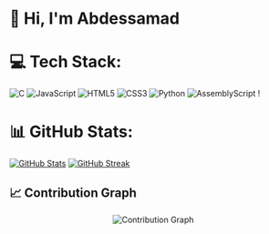 # 👋 Hi, I'm Abdessamad 

# 💻 Tech Stack:
![C](https://img.shields.io/badge/c-%2300599C.svg?style=for-the-badge&logo=c&logoColor=white) ![JavaScript](https://img.shields.io/badge/javascript-%23323330.svg?style=for-the-badge&logo=javascript&logoColor=%23F7DF1E) ![HTML5](https://img.shields.io/badge/html5-%23E34F26.svg?style=for-the-badge&logo=html5&logoColor=white) ![CSS3](https://img.shields.io/badge/css3-%231572B6.svg?style=for-the-badge&logo=css3&logoColor=white) ![Python](https://img.shields.io/badge/python-3670A0?style=for-the-badge&logo=python&logoColor=ffdd54) ![AssemblyScript](https://img.shields.io/badge/assembly%20script-%23000000.svg?style=for-the-badge&logo=assemblyscript&logoColor=white) !
# 📊 GitHub Stats:
[![GitHub Stats](https://github-readme-stats.vercel.app/api?username=freeepalestine&theme=transparent&hide_border=false&border_color=0079FF&include_all_commits=true&count_private=false)](https://github.com/anuraghazra/github-readme-stats)
[![GitHub Streak](https://github-readme-streak-stats.herokuapp.com/?user=freeepalestine&theme=transparent&hide_border=true)](https://git.io/streak-stats)

## 📈 Contribution Graph

<p align="center">
  <img src="https://github-readme-activity-graph.vercel.app/graph?username=freeepalestine&theme=github-dark&hide_border=true" alt="Contribution Graph" />
</p>
